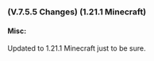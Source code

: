 ### **(V.7.5.5 Changes) (1.21.1 Minecraft)**

#### Misc:
Updated to 1.21.1 Minecraft just to be sure.